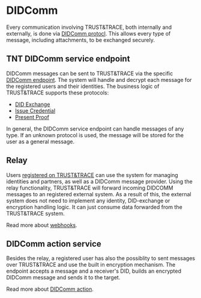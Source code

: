 # DIDComm

Every communication involving TRUST&TRACE, both internally and externally, is done via [DIDComm protocl](https://github.com/decentralized-identity/DIDComm-js/blob/master/docs/README.md). This allows every type of message, including attachments, to be exchanged securely.

## TNT DIDComm service endpoint

DIDComm messages can be sent to TRUST&TRACE via the specific [DIDComm endpoint](https://tntservices-ce07.azurewebsites.net/api/didcomm). The system will handle and decrypt each message for the registered users and their identities. The business logic of TRUST&TRACE supports these protocols:

* [DID Exchange](https://github.com/hyperledger/aries-rfcs/tree/master/features/0023-did-exchange)
* [Issue Credential](https://github.com/hyperledger/aries-rfcs/tree/master/features/0036-issue-credential)
* [Present Proof](https://github.com/hyperledger/aries-rfcs/tree/master/features/0037-present-proof)

In general, the DIDComm service endpoint can handle messages of any type. If an unknown protocol is used, the message will be stored for the user as a general message.

## Relay

Users [registered on TRUST&TRACE](https://app.trust-trace.com) can use the system for managing identities and partners, as well as a DIDComm message provider. Using the relay functionality, TRUST&TRACE will forward incoming DIDCOMM messages to an registered external system. As a result of this, the external system does not need to implement any identity, DID-exchange or encryption handling logic. It can just consume data forwarded from the TRUST&TRACE system.

Read more about [webhooks](https://github.com/evannetwork/tnt-docs/tree/428ebaad43521b00969685cd576c51ef7fc72bc5/didcomm/webhooks/README.md).

## DIDComm action service

Besides the relay, a registered user has also the possiblity to sent messages over TRUST&TRACE and use the built in encryption mechanism. The endpoint accepts a message and a receiver's DID, builds an encrypted DIDComm message and sends it to the target.

Read more about [DIDComm action](https://github.com/evannetwork/tnt-docs/tree/428ebaad43521b00969685cd576c51ef7fc72bc5/services/actions/didcomm/README.md).
